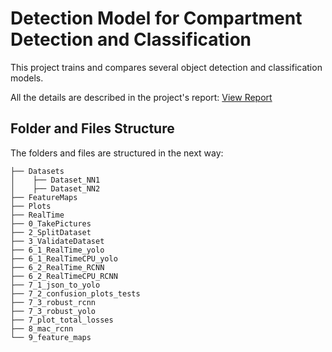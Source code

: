 # Detection Model for Compartment Detection and Classification
This project trains and compares several object detection and classification models.

All the details are described in the project's report:
[View Report](Project_Report/Object_Detection_Report.pdf)

## Folder and Files Structure
The folders and files are structured in the next way:  

```
├── Datasets
│    ├── Dataset_NN1
│    ├── Dataset_NN2
├── FeatureMaps
├── Plots
├── RealTime
├── 0_TakePictures
├── 2_SplitDataset
├── 3_ValidateDataset
├── 6_1_RealTime_yolo
├── 6_1_RealTimeCPU_yolo
├── 6_2_RealTime_RCNN
├── 6_2_RealTimeCPU_RCNN
├── 7_1_json_to_yolo
├── 7_2_confusion_plots_tests
├── 7_3_robust_rcnn
├── 7_3_robust_yolo
├── 7_plot_total_losses
├── 8_mac_rcnn
└── 9_feature_maps
```
